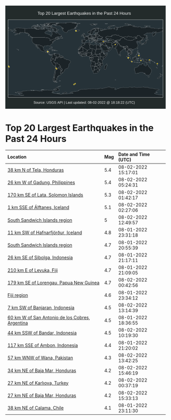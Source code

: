 ![Map](./map.png)

# Top 20 Largest Earthquakes in the Past 24 Hours

| Location | Mag | Date and Time (UTC) |
|:---|:---|:---|
| [38 km N of Tela, Honduras](https://earthquake.usgs.gov/earthquakes/eventpage/us6000i7hp) | 5.4 | 08-02-2022 15:17:01 |
| [26 km W of Gadung, Philippines](https://earthquake.usgs.gov/earthquakes/eventpage/us6000i7d8) | 5.4 | 08-02-2022 05:24:31 |
| [170 km SE of Lata, Solomon Islands](https://earthquake.usgs.gov/earthquakes/eventpage/us6000i7cb) | 5.3 | 08-02-2022 01:42:17 |
| [1 km SSE of Álftanes, Iceland](https://earthquake.usgs.gov/earthquakes/eventpage/us6000i7cg) | 5.1 | 08-02-2022 02:27:06 |
| [South Sandwich Islands region](https://earthquake.usgs.gov/earthquakes/eventpage/us6000i7fu) | 5 | 08-02-2022 12:49:57 |
| [11 km SW of Hafnarfjörður, Iceland](https://earthquake.usgs.gov/earthquakes/eventpage/us6000i7bi) | 4.8 | 08-01-2022 23:31:18 |
| [South Sandwich Islands region](https://earthquake.usgs.gov/earthquakes/eventpage/us6000i7aa) | 4.7 | 08-01-2022 20:55:39 |
| [26 km SE of Sibolga, Indonesia](https://earthquake.usgs.gov/earthquakes/eventpage/us6000i7ag) | 4.7 | 08-01-2022 21:17:11 |
| [210 km E of Levuka, Fiji](https://earthquake.usgs.gov/earthquakes/eventpage/us6000i7a9) | 4.7 | 08-01-2022 21:09:05 |
| [179 km SE of Lorengau, Papua New Guinea](https://earthquake.usgs.gov/earthquakes/eventpage/us6000i7c0) | 4.7 | 08-02-2022 00:42:56 |
| [Fiji region](https://earthquake.usgs.gov/earthquakes/eventpage/us6000i7bj) | 4.6 | 08-01-2022 23:34:12 |
| [7 km SW of Banjaran, Indonesia](https://earthquake.usgs.gov/earthquakes/eventpage/us6000i7g1) | 4.5 | 08-02-2022 13:14:39 |
| [60 km W of San Antonio de los Cobres, Argentina](https://earthquake.usgs.gov/earthquakes/eventpage/us6000i78z) | 4.5 | 08-01-2022 18:36:55 |
| [44 km SSW of Bandar, Indonesia](https://earthquake.usgs.gov/earthquakes/eventpage/us6000i7ev) | 4.5 | 08-02-2022 10:19:30 |
| [117 km SSE of Ambon, Indonesia](https://earthquake.usgs.gov/earthquakes/eventpage/us6000i7ay) | 4.4 | 08-01-2022 21:20:02 |
| [57 km WNW of Wana, Pakistan](https://earthquake.usgs.gov/earthquakes/eventpage/us6000i7g8) | 4.3 | 08-02-2022 13:42:25 |
| [34 km NE of Baja Mar, Honduras](https://earthquake.usgs.gov/earthquakes/eventpage/us6000i7hw) | 4.2 | 08-02-2022 15:46:19 |
| [27 km NE of Karlıova, Turkey](https://earthquake.usgs.gov/earthquakes/eventpage/us6000i7bw) | 4.2 | 08-02-2022 00:37:19 |
| [27 km NE of Baja Mar, Honduras](https://earthquake.usgs.gov/earthquakes/eventpage/us6000i7hs) | 4.2 | 08-02-2022 15:33:13 |
| [38 km NE of Calama, Chile](https://earthquake.usgs.gov/earthquakes/eventpage/us6000i7bc) | 4.1 | 08-01-2022 23:11:30 |
